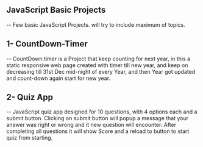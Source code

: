 ## JavaScript Basic Projects
-- Few basic JavaScript Projects. will try to include maximum of topics.

## 1- CountDown-Timer
-- CountDown timer is a Project that keep counting for next year, in this a static responsive web page created with timer till new year, and keep on decreasing till 31st Dec mid-night of every Year, and then Year got updated and count-down again start for new year.

## 2- Quiz App
-- JavaScript quiz app designed for 10 questions, with 4 options each and a submit button. Clicking on submit button will popup a message that your answer was right or wrong and it new question will encounter. After completing all questions it will show Score and a reload to button to start quiz from starting.



